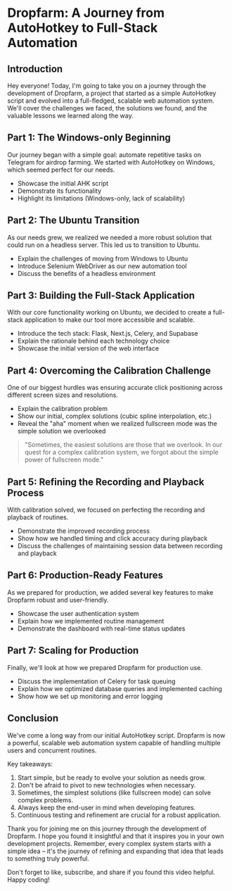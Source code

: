 # Dropfarm: A Journey from AutoHotkey to Full-Stack Automation

## Introduction
Hey everyone! Today, I'm going to take you on a journey through the development of Dropfarm, a project that started as a simple AutoHotkey script and evolved into a full-fledged, scalable web automation system. We'll cover the challenges we faced, the solutions we found, and the valuable lessons we learned along the way.

## Part 1: The Windows-only Beginning
Our journey began with a simple goal: automate repetitive tasks on Telegram for airdrop farming. We started with AutoHotkey on Windows, which seemed perfect for our needs.

- Showcase the initial AHK script
- Demonstrate its functionality
- Highlight its limitations (Windows-only, lack of scalability)

## Part 2: The Ubuntu Transition
As our needs grew, we realized we needed a more robust solution that could run on a headless server. This led us to transition to Ubuntu.

- Explain the challenges of moving from Windows to Ubuntu
- Introduce Selenium WebDriver as our new automation tool
- Discuss the benefits of a headless environment

## Part 3: Building the Full-Stack Application
With our core functionality working on Ubuntu, we decided to create a full-stack application to make our tool more accessible and scalable.

- Introduce the tech stack: Flask, Next.js, Celery, and Supabase
- Explain the rationale behind each technology choice
- Showcase the initial version of the web interface

## Part 4: Overcoming the Calibration Challenge
One of our biggest hurdles was ensuring accurate click positioning across different screen sizes and resolutions.

- Explain the calibration problem
- Show our initial, complex solutions (cubic spline interpolation, etc.)
- Reveal the "aha" moment when we realized fullscreen mode was the simple solution we overlooked

> "Sometimes, the easiest solutions are those that we overlook. In our quest for a complex calibration system, we forgot about the simple power of fullscreen mode."

## Part 5: Refining the Recording and Playback Process
With calibration solved, we focused on perfecting the recording and playback of routines.

- Demonstrate the improved recording process
- Show how we handled timing and click accuracy during playback
- Discuss the challenges of maintaining session data between recording and playback

## Part 6: Production-Ready Features
As we prepared for production, we added several key features to make Dropfarm robust and user-friendly.

- Showcase the user authentication system
- Explain how we implemented routine management
- Demonstrate the dashboard with real-time status updates

## Part 7: Scaling for Production
Finally, we'll look at how we prepared Dropfarm for production use.

- Discuss the implementation of Celery for task queuing
- Explain how we optimized database queries and implemented caching
- Show how we set up monitoring and error logging

## Conclusion
We've come a long way from our initial AutoHotkey script. Dropfarm is now a powerful, scalable web automation system capable of handling multiple users and concurrent routines.

Key takeaways:
1. Start simple, but be ready to evolve your solution as needs grow.
2. Don't be afraid to pivot to new technologies when necessary.
3. Sometimes, the simplest solutions (like fullscreen mode) can solve complex problems.
4. Always keep the end-user in mind when developing features.
5. Continuous testing and refinement are crucial for a robust application.

Thank you for joining me on this journey through the development of Dropfarm. I hope you found it insightful and that it inspires you in your own development projects. Remember, every complex system starts with a simple idea – it's the journey of refining and expanding that idea that leads to something truly powerful.

Don't forget to like, subscribe, and share if you found this video helpful. Happy coding!
